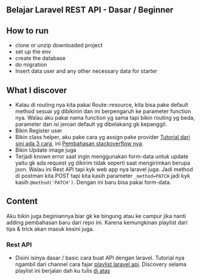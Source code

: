 ## Belajar Laravel REST API - Dasar / Beginner

## How to run

-   clone or unzip downloaded project
-   set up the env
-   create the database
-   do migration
-   Insert data user and any other necessary data for starter

## What I discover

-   Kalau di routing nya kita pakai Route::resource, kita bisa pake default method sesuai yg dibikinin dan ini berpengaruh ke parameter function nya. Walau aku pakai nama function yg sama tapi bikin routing yg beda, parameter dan isi jeroan default yg dibelakang gk kepanggil.
-   Bikin Register user
-   Bikin class helper, aku pake cara yg assign pake provider [Tutorial dari sini ada 3 cara](https://medium.com/@razamoh/create-own-custom-helper-functions-classes-in-laravel-e8d2f50ff38), ini [Pembahasan stackoverflow nya](https://stackoverflow.com/questions/28290332/how-to-create-custom-helper-functions-in-laravel).
-   Bikin Update image juga
-   Terjadi known error saat ingin menggunakan form-data untuk update yaitu gk ada request yg dikirim tidak seperti saat mengirimkan berupa json. Walau ini Rest API tapi kyk web app nya laravel juga. Jadi method di postman kita POST tapi kita kasih parameter `_method=PATCH` jadi kyk kasih `@method('PATCH')`. Dengan ini baru bisa pakai form-data.

## Content

Aku bikin juga beginiannya biar gk ke bingung atau ke campur jika nanti adding pembahasan baru dari repo ini. Karena kemungkinan playlist dari tips & trick akan masuk kesini juga.

### Rest API

-   Disini isinya dasar / basic cara buat API dengan laravel. Tutorial nya ngambil dari channel cara fajar [playlist laravel api](https://www.youtube.com/playlist?list=PLnrs9DcLyeJSfhHHbze8NfaHFh55HNBSh). Discovery selama playlist ini berjalan dah ku tulis [di atas](#what-i-discover)
